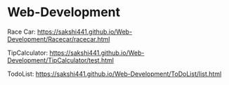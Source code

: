 # Web-Development

Race Car: https://sakshi441.github.io/Web-Development/Racecar/racecar.html

TipCalculator: https://sakshi441.github.io/Web-Development/TipCalculator/test.html

TodoList: https://sakshi441.github.io/Web-Development/ToDoList/list.html
